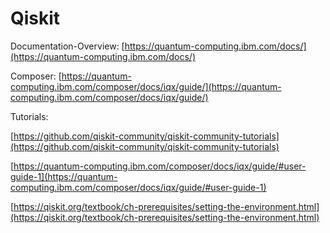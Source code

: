 # Qiskit

Documentation-Overview: [https://quantum-computing.ibm.com/docs/](https://quantum-computing.ibm.com/docs/)

Composer: [https://quantum-computing.ibm.com/composer/docs/iqx/guide/](https://quantum-computing.ibm.com/composer/docs/iqx/guide/)

Tutorials:

[https://github.com/qiskit-community/qiskit-community-tutorials](https://github.com/qiskit-community/qiskit-community-tutorials)

[https://quantum-computing.ibm.com/composer/docs/iqx/guide/#user-guide-1](https://quantum-computing.ibm.com/composer/docs/iqx/guide/#user-guide-1)

[https://qiskit.org/textbook/ch-prerequisites/setting-the-environment.html](https://qiskit.org/textbook/ch-prerequisites/setting-the-environment.html)
